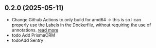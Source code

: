 ## 0.2.0 (2025-05-11)
- Change Github Actions to only build for amd64 -> this is so I can properly use the Labels in the Dockerfile, without requiring the use of annotations. [read more](https://docs.github.com/en/packages/working-with-a-github-packages-registry/working-with-the-container-registry#adding-a-description-to-multi-arch-images)
- todo Add PrismaORM
- todoAdd Sentry 

